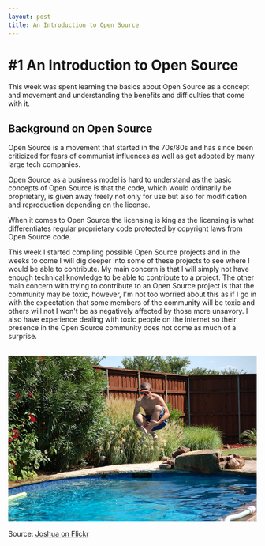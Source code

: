 ```yaml
---
layout: post
title: An Introduction to Open Source
---
```


# #1 An Introduction to Open Source

This week was spent learning the basics about Open Source as a concept and movement and understanding the benefits and difficulties that come with it.

## Background on Open Source
Open Source is a movement that started in the 70s/80s and has since been criticized for fears of communist influences as well as get adopted by many large tech companies.

Open Source as a business model is hard to understand as the basic concepts of Open Source is that the code, which would ordinarily be proprietary, is given away freely not only for use but also for modification and reproduction depending on the license.

When it comes to Open Source the licensing is king as the licensing is what differentiates regular proprietary code protected by copyright laws from Open Source code.

This week I started compiling possible Open Source projects and in the weeks to come I will dig deeper into some of these projects to see where I would be able to contribute. My main concern is that I will simply not have enough technical knowledge to be able to contribute to a project. The other main concern with trying to contribute to an Open Source project is that the community may be toxic, however, I'm not too worried about this as if I go in with the expectation that some members of the community will be toxic and others will not I won't be as negatively affected by those more unsavory. I also have experience dealing with toxic people on the internet so their presence in the Open Source community does not come as much of a surprise.
<br><br>

![cannonball](..\images\cannonball.png)

Source: <a href = https://www.flickr.com/photos/7258427@N06/2708725981/in/photolist-58mVS6-7H6A37-8Th29K-77pzoy-9ueqTk-2mG6Dun-2cE7BqT-f75mbG-3yLPPs-7NNSfC-6RP7u1-2gSFHb1-8aLAKK-2jJdzVP-23PMq42-5BBVe-mXqhPC-4B3Rut-2jJ9aZX-9NGabs-9NEwpU-LrrLn7-bAvcGJ-dip6dN-5qdRef-23PMqci-9NH11D-9NKJWL-9NGBho-mXq3Uy-2jJcKSP-2jJ9aU6-JmLRbL-6hjEAd-2jJcKZ2-9NsCbe-VcFRV9-mXpQnj-aTjQDX-3eyP85-3f6f5k-6hJwc8-5u72XL-6hNFqd-Z22GQ8-vvsMT-6426JW-9uhuc3-9uesQg-Z22FgX> Joshua on Flickr </a>